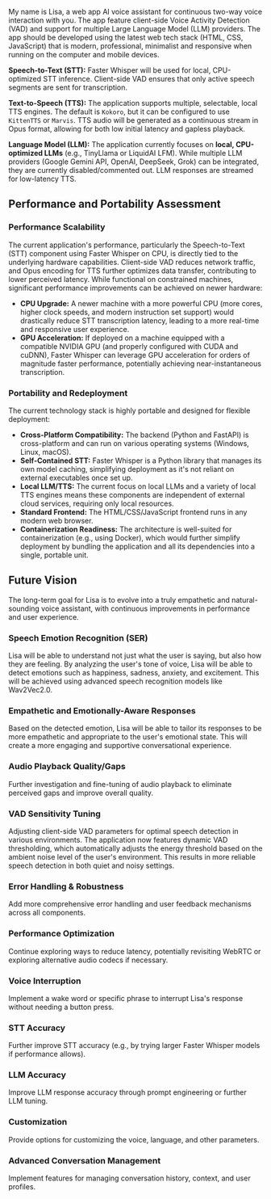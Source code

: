 My name is Lisa, a web app AI voice assistant for continuous two-way voice interaction with you. The app feature client-side Voice Activity Detection (VAD) and support for multiple Large Language Model (LLM) providers.
The app should be developed using the latest web tech stack (HTML, CSS, JavaScript) that is modern, professional, minimalist and responsive when running on the computer and mobile devices.

**Speech-to-Text (STT):** Faster Whisper will be used for local, CPU-optimized STT inference. Client-side VAD ensures that only active speech segments are sent for transcription.

**Text-to-Speech (TTS):** The application supports multiple, selectable, local TTS engines. The default is `Kokoro`, but it can be configured to use `KittenTTS` or `Marvis`. TTS audio will be generated as a continuous stream in Opus format, allowing for both low initial latency and gapless playback.

**Language Model (LLM):** The application currently focuses on **local, CPU-optimized LLMs** (e.g., TinyLlama or LiquidAI LFM). While multiple LLM providers (Google Gemini API, OpenAI, DeepSeek, Grok) can be integrated, they are currently disabled/commented out. LLM responses are streamed for low-latency TTS.

## Performance and Portability Assessment

### Performance Scalability

The current application's performance, particularly the Speech-to-Text (STT) component using Faster Whisper on CPU, is directly tied to the underlying hardware capabilities. Client-side VAD reduces network traffic, and Opus encoding for TTS further optimizes data transfer, contributing to lower perceived latency. While functional on constrained machines, significant performance improvements can be achieved on newer hardware:

*   **CPU Upgrade:** A newer machine with a more powerful CPU (more cores, higher clock speeds, and modern instruction set support) would drastically reduce STT transcription latency, leading to a more real-time and responsive user experience.
*   **GPU Acceleration:** If deployed on a machine equipped with a compatible NVIDIA GPU (and properly configured with CUDA and cuDNN), Faster Whisper can leverage GPU acceleration for orders of magnitude faster performance, potentially achieving near-instantaneous transcription.

### Portability and Redeployment

The current technology stack is highly portable and designed for flexible deployment:

*   **Cross-Platform Compatibility:** The backend (Python and FastAPI) is cross-platform and can run on various operating systems (Windows, Linux, macOS).
*   **Self-Contained STT:** Faster Whisper is a Python library that manages its own model caching, simplifying deployment as it's not reliant on external executables once set up.
*   **Local LLM/TTS:** The current focus on local LLMs and a variety of local TTS engines means these components are independent of external cloud services, requiring only local resources.
*   **Standard Frontend:** The HTML/CSS/JavaScript frontend runs in any modern web browser.
*   **Containerization Readiness:** The architecture is well-suited for containerization (e.g., using Docker), which would further simplify deployment by bundling the application and all its dependencies into a single, portable unit.

## Future Vision

The long-term goal for Lisa is to evolve into a truly empathetic and natural-sounding voice assistant, with continuous improvements in performance and user experience.

### Speech Emotion Recognition (SER)

Lisa will be able to understand not just what the user is saying, but also how they are feeling. By analyzing the user's tone of voice, Lisa will be able to detect emotions such as happiness, sadness, anxiety, and excitement. This will be achieved using advanced speech recognition models like Wav2Vec2.0.

### Empathetic and Emotionally-Aware Responses

Based on the detected emotion, Lisa will be able to tailor its responses to be more empathetic and appropriate to the user's emotional state. This will create a more engaging and supportive conversational experience.

### Audio Playback Quality/Gaps

Further investigation and fine-tuning of audio playback to eliminate perceived gaps and improve overall quality.

### VAD Sensitivity Tuning

Adjusting client-side VAD parameters for optimal speech detection in various environments. The application now features dynamic VAD thresholding, which automatically adjusts the energy threshold based on the ambient noise level of the user's environment. This results in more reliable speech detection in both quiet and noisy settings.

### Error Handling & Robustness

Add more comprehensive error handling and user feedback mechanisms across all components.

### Performance Optimization

Continue exploring ways to reduce latency, potentially revisiting WebRTC or exploring alternative audio codecs if necessary.

### Voice Interruption

Implement a wake word or specific phrase to interrupt Lisa's response without needing a button press.

### STT Accuracy

Further improve STT accuracy (e.g., by trying larger Faster Whisper models if performance allows).

### LLM Accuracy

Improve LLM response accuracy through prompt engineering or further LLM tuning.

### Customization

Provide options for customizing the voice, language, and other parameters.

### Advanced Conversation Management

Implement features for managing conversation history, context, and user profiles.
